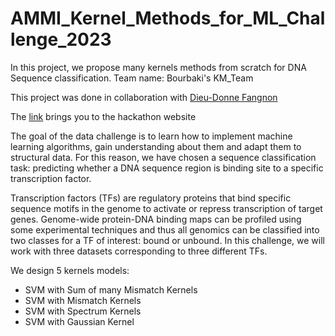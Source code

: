 # AMMI_Kernel_Methods_for_ML_Challenge_2023
In this project, we propose many kernels methods from scratch for DNA Sequence classification.
Team name: Bourbaki's KM_Team

This project was done in collaboration with [Dieu-Donne Fangnon](https://github.com/dfangnon)

The  [link]( https://www.kaggle.com/competitions/kernel-methods-ammi-2023)  brings you to the hackathon website

The goal of the data challenge is to learn how to implement machine learning algorithms, gain understanding about them and adapt them to structural data.
For this reason, we have chosen a sequence classification task: predicting whether a DNA sequence region is binding site to a specific transcription factor.

Transcription factors (TFs) are regulatory proteins that bind specific sequence motifs in the genome to activate or repress transcription of target genes.
Genome-wide protein-DNA binding maps can be profiled using some experimental techniques and thus all genomics can be classified into two classes for a TF of interest: bound or unbound.
In this challenge, we will work with three datasets corresponding to three different TFs.

We design 5 kernels models:

* SVM with Sum of many Mismatch Kernels 
* SVM with  Mismatch Kernels
* SVM with  Spectrum Kernels
* SVM with Gaussian Kernel
